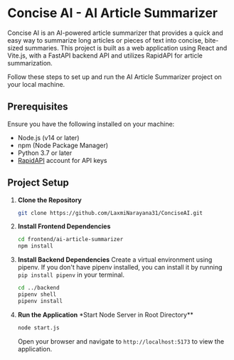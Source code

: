 # Concise AI - AI Article Summarizer

Concise AI is an AI-powered article summarizer that provides a quick and easy way to summarize long articles or pieces of text into concise, bite-sized summaries. This project is built as a web application using React and Vite.js, with a FastAPI backend API and utilizes RapidAPI for article summarization.

Follow these steps to set up and run the AI Article Summarizer project on your local machine.

## Prerequisites

Ensure you have the following installed on your machine:

- Node.js (v14 or later)
- npm (Node Package Manager)
- Python 3.7 or later
- [RapidAPI](https://rapidapi.com/restyler/api/article-extractor-and-summarizer) account for API keys

## Project Setup

1. **Clone the Repository**

   ```bash
   git clone https://github.com/LaxmiNarayana31/ConciseAI.git
   ```

2. **Install Frontend Dependencies**

   ```bash
   cd frontend/ai-article-summarizer
   npm install
   ```

3. **Install Backend Dependencies**
   Create a virtual environment using pipenv. If you don't have pipenv installed, you can install it by running `pip install pipenv` in your terminal.

   ```bash
   cd ../backend
   pipenv shell
   pipenv install
   ```

4. **Run the Application**
   \*Start Node Server in Root Directory\*\*

   ```bash
   node start.js
   ```

   Open your browser and navigate to `http://localhost:5173` to view the application.
